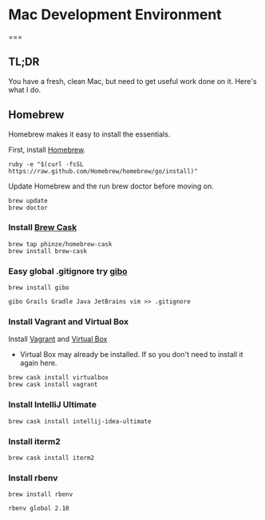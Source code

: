 # Mac Development Environment
===

## TL;DR

You have a fresh, clean Mac, but need to get useful work done on it. Here's what I do.

## Homebrew

Homebrew makes it easy to install the essentials.

First, install [Homebrew](http://brew.sh).
```
ruby -e "$(curl -fsSL https://raw.github.com/Homebrew/homebrew/go/install)"
```
Update Homebrew and the run brew doctor before moving on.
```
brew update
brew doctor
```

### Install [Brew Cask](https://github.com/phinze/homebrew-cask)

```
brew tap phinze/homebrew-cask
brew install brew-cask
```

### Easy global .gitignore try [gibo](https://github.com/simonwhitaker/gibo)
```
brew install gibo

gibo Grails Gradle Java JetBrains vim >> .gitignore
```

### Install Vagrant and Virtual Box

Install [Vagrant](http://www.vagrantup.com) and [Virtual Box](http://www.virtualbox.org)

* Virtual Box may already be installed. If so you don't need to install it again here.

```
brew cask install virtualbox
brew cask install vagrant
```

### Install IntelliJ Ultimate

```
brew cask install intellij-idea-ultimate
```

### Install iterm2
```
brew cask install iterm2
```

### Install rbenv
```
brew install rbenv

rbenv global 2.10
```

